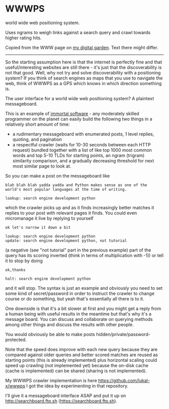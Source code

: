 # WWWPS

world wide web positioning system.

Uses ngrams to weigh links against a search query and crawl towards higher rating hits.

Copied from the WWW page on [my digital garden](https://lukal.neocities.org/www.html). Text there might differ.

---

So the starting assumption here is that the internet is perfectly fine and that useful/interesting websites are still there - it's just that the discoverability is not that good. Well, why not try and solve discoverability with a positioning system? If you think of search engines as maps that you use to navigate the web, think of WWWPS as a GPS which knows in which direction something is.

The user interface for a world wide web positioning system? A plaintext messageboard.

This is an example of [immortal software](index.html#immortal%3F) - any moderately skilled programmer on the planet can easily build the following two things in a relatively short amount of time:

- a rudimentary messageboard with enumerated posts, 1 level replies, quoting, and pagination
- a respectful crawler (waits for 10-30 seconds between each HTTP request) bundled together with a list of like top 1000 most common words and top 5-10 TLDs for starting points, an ngram (trigram) similarity comparison, and a gradually decreasing threshold for next most similar page to look at.

So you can make a post on the messageboard like

```
blah blah blah yadda yadda and Python makes sense as one of the world's most popular languages at the time of writing.

lookup: search engine development python
```

which the crawler picks up and as it finds increasingly better matches it replies to your post with relevant pages it finds. You could even micromanage it live by replying to yourself

```
ok let's narrow it down a bit

lookup: search engine development python
update: search engine development python, not tutorial
```

(a negative (see "not tutorial" part in the previous example) part of the query has its scoring inverted (think in terms of multiplication with -1)) or tell it to stop by doing

```
ok,thanks

halt: search engine development python
```

and it will stop. The syntax is just an example and obviously you need to set some kind of secret/password in order to instruct the crawler to change course or do something, but yeah that's essentially all there is to it.

One downside is that it's a bit slower at first and you might get a reply from a human being with useful results in the meantime but that's why it's a message board. You can discuss and collaborate on querying methods among other things and discuss the results with other people.

You would obviously be able to make posts hidden/private/password-protected.

Note that the speed does improve with each new query because they are compared against older queries and better scored matches are reused as starting points (this is already implemented) plus horizontal scaling could speed up crawling (not implemented yet) because the on-disk cache (cache is implemented) can be shared (sharing is not implemented).

My WWWPS crawler implementation is here https://github.com/lukal-x/wwwps I got the idea by experimenting in that repository.

I'll give it a messageboard interface ASAP and put it up on http://searchboard.ftp.sh (https://searchboard.ftp.sh).